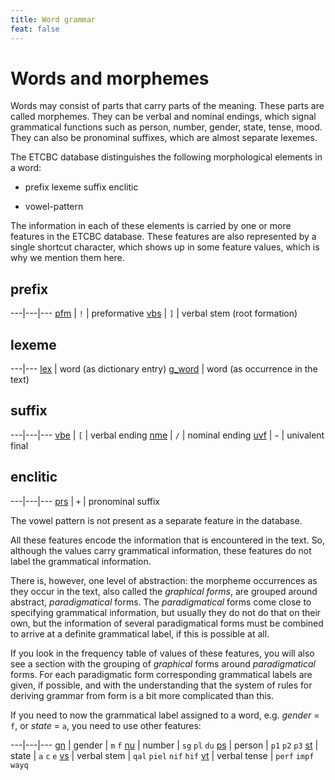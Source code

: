 ```yaml
---
title: Word grammar
feat: false
---
```


# Words and morphemes

Words may consist of parts that carry parts of the meaning. These parts are called morphemes.
They can be verbal and nominal endings, which signal grammatical functions such as person, number, gender, state, tense, mood.
They can also be pronominal suffixes, which are almost separate lexemes.

The ETCBC database distinguishes the following morphological elements in a word:

* prefix lexeme suffix enclitic

* vowel-pattern

The information in each of these elements is carried by one or more features in the ETCBC database.
These features are also represented by a single shortcut character, which shows up in some feature values, which is why we mention them here.

## prefix

---|---|---
[pfm](pfm) | `!` | preformative
[vbs](vbs) | `]` | verbal stem (root formation)

## lexeme

---|---
[lex](lex) |             word (as dictionary entry)
[g_word](g_word) |       word (as occurrence in the text)

## suffix

---|---|---
[vbe](vbe) | `[` | verbal ending
[nme](nme) | `/` | nominal ending
[uvf](uvf) | `~` | univalent final

## enclitic

---|---|---
[prs](prs) | `+` | pronominal suffix

The vowel pattern is not present as a separate feature in the database.

All these features encode the information that is encountered in the text.
So, although the values carry grammatical information, these features do not label the grammatical information. 

There is, however, one level of abstraction: 
the morpheme occurrences as they occur in the text, also called the *graphical forms*,
are grouped around abstract, *paradigmatical* forms. 
The *paradigmatical* forms come close to specifying grammatical information, but usually they do not do that on their own, but the information of several paradigmatical forms must be combined to arrive at a definite grammatical label, if this is possible at all.

If you look in the frequency table of values of these features, you will also see a section
with the grouping of *graphical* forms around *paradigmatical* forms.
For each paradigmatic form corresponding grammatical labels are given, if possible, and with the understanding that the system of rules for deriving grammar from form
is a bit more complicated than this.

If you need to now the grammatical label assigned to a word, e.g. *gender* = `f`,
or *state* = `a`, you need to use other features:

---|---|---
[gn](gn) |  gender       | `m` `f`
[nu](nu) |  number       | `sg` `pl` `du`
[ps](ps) |  person       | `p1` `p2` `p3`
[st](st) |  state        | `a` `c` `e`
[vs](vs) |  verbal stem  | `qal` `piel` `nif` `hif`
[vt](vt) |  verbal tense | `perf` `impf` `wayq`
